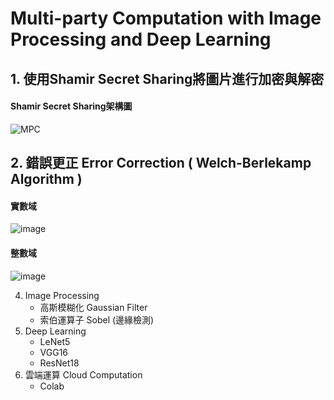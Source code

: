 # Multi-party Computation with Image Processing and Deep Learning
## 1. 使用Shamir Secret Sharing將圖片進行加密與解密 
#### Shamir Secret Sharing架構圖  
![MPC](https://user-images.githubusercontent.com/83625018/117634047-20a5da00-b1b1-11eb-88ac-87d4df5cdced.PNG)

## 2. 錯誤更正 Error Correction ( Welch-Berlekamp Algorithm )
#### 實數域
![image](https://user-images.githubusercontent.com/83625018/117634920-f9034180-b1b1-11eb-8c2a-f4bb34100112.png)
#### 整數域
![image](https://user-images.githubusercontent.com/83625018/117635133-1df7b480-b1b2-11eb-8c34-b87be302f846.png)

4. Image Processing
    - 高斯模糊化 Gaussian Filter
    - 索伯運算子 Sobel (邊緣檢測)
5. Deep Learning 
    - LeNet5
    - VGG16
    - ResNet18
6. 雲端運算 Cloud Computation
    - Colab
